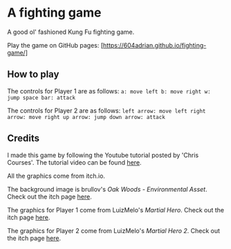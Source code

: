# A fighting game

A good ol' fashioned Kung Fu fighting game.

Play the game on GitHub pages: [https://604adrian.github.io/fighting-game/]

## How to play
The controls for Player 1 are as follows:
`a: move left
b: move right
w: jump
space bar: attack`

The controls for Player 2 are as follows:
`left arrow: move left
right arrow: move right
up arrow: jump
down arrow: attack`


## Credits
I made this game by following the Youtube tutorial posted by 'Chris Courses'. The tutorial video can be found [here](https://www.youtube.com/watch?v=vyqbNFMDRGQ&list=TLPQMjgwNjIwMjOseK3axPC-Wg&index=7).

All the graphics come from itch.io.

The background image is brullov's _Oak Woods - Environmental Asset_. Check out the itch page [here](https://brullov.itch.io/oak-woods).

The graphics for Player 1 come from LuizMelo's _Martial Hero_. Check out the itch page [here](https://luizmelo.itch.io/martial-hero).

The graphics for Player 2 come from LuizMelo's _Martial Hero 2_. Check out the itch page [here](https://luizmelo.itch.io/martial-hero-2).
